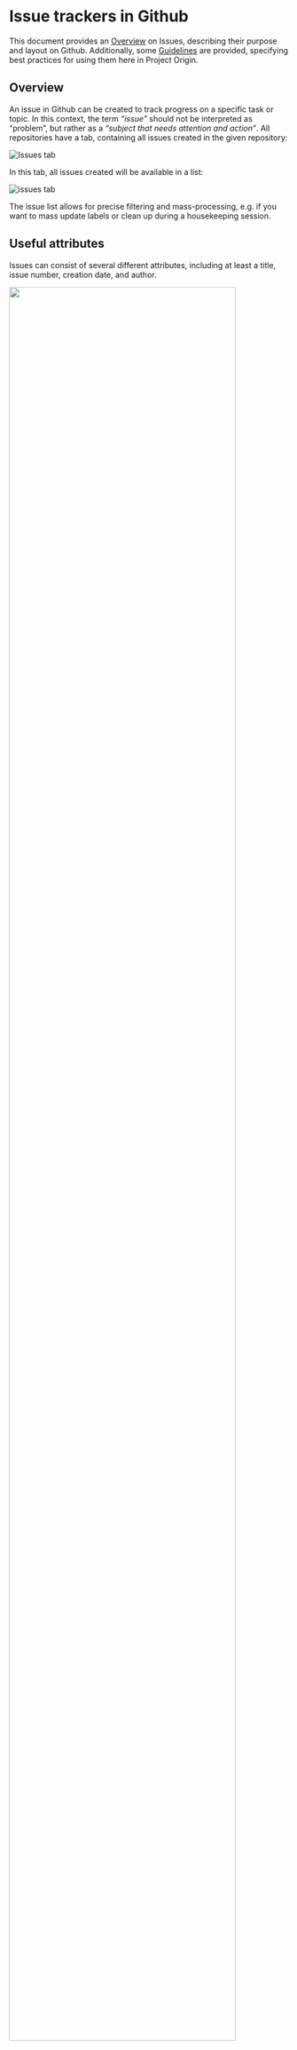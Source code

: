 # Issue trackers in Github
This document provides an [Overview](#overview) on Issues, describing their purpose and layout on Github. Additionally, some [Guidelines](#guidelines) are provided, specifying best practices for using them here in Project Origin.  

## Overview
An issue in Github can be created to track progress on a specific task or topic. 
In this context, the term _“issue”_ should not be interpreted as “problem”, but rather as a _“subject that needs attention and action”_. 
All repositories have a tab, containing all issues created in the given repository:

![Issues tab](issues.png)

In this tab, all issues created will be available in a list:

![issues tab](issues-list.png)

The issue list allows for precise filtering and mass-processing, e.g. if you want to mass update labels or clean up during a housekeeping session.

## Useful attributes
Issues can consist of several different attributes, including at least a title, issue number, creation date, and author.

<img src="issue-example.png" width="90%"/>

Attributes that are useful when working with issues are 'assignees', who are the ones responsible for ensuring progress on the issue, and 'labels', which can help indicate the type of issue.

<img src="attributes.png" width="30%"/>

If you wish to change, add or delete a label, click on the gear icon next to it (In the [_quick issue view_](#handling-issues-directly-in-the-projects-view) click on the label). 

As work on the issue progresses, Actions related to the issue will be visible in the issue item:

![issues tab](issues-biggerindividualview.png)

If there are pull requests in the Github Organization related to the issue, these can be linked to the issue, to track progress on these as well:

<img src="link-to-pr.png" width="30%"/>

To make sure to follow progress on issues relevant to you, you can subscribe to an issue, to get notifications whenever an update happens. 

![Subscribe to notifications](subscribe.png)

If you are mentioned in an issue or have created it, you will be automatically notified.

## Mentioning, notifying people and tasks, and cross-referencing
You can cross-reference all content everywhere by just putting # and the issue number in your text. 
If you do, the referenced element will get a link to the referencing element. 
As an example: If you write _"#90"_ you reference the pull request that initially created this document. 

<img src="tagging-pr.png" width="70%"/>

The same works for people. 
You can reference them using @ and their username. For example _@lenucksi_ or _@lauranolling_.

<img src="tagging-person.png" width="70%"/>

## Issues in Projects views
As an alternative to the full list of issues in the Issues tab, issues can be put into customized Project views, a list of which is found under the Projects tab:

![issues tab](projects.png)

In Projects, the advantage is that you can make your own custom views, and sort the issues by issues by topic, priority, status, and others. 
Projects can be viewed either as a KANBAN (see also: Trello) style board or as a list. Here's how the different Projects views look:

As a KANBAN view:

<img src="kanban-view.png" width="90%" />

As a List/Table:

<img src="list-view.png" width="90%" />

It can be a good idea to bookmark the project view you're using often (all projects have stable links). 
Note that you can add _items_ in the Projects views. 
These will be created as _draft issues_. 
However, these are local to the project board and have very little features. 
There's a button in the _draft issue_ to convert them to a "real" issue.

GitHub offers a further description of using Projects [here](https://docs.github.com/en/issues/planning-and-tracking-with-projects/learning-about-projects). 

### Handling issues directly in the Projects view
The Projects views also offer you a _quick issue view_ if you click on an issue's title:

![issues tab](projects-list-inline-issueview.png)

## Guidelines

To use issues in Project Origin, we have set up some guidelines, to make sure that all the relevant information will be included, and that it is easier to find the issues to people for whom it is relevant.
